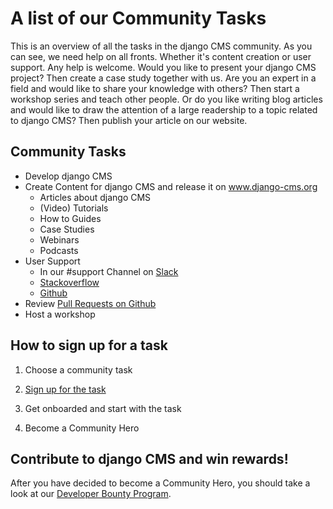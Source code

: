 # A list of our Community Tasks

This is an overview of all the tasks in the django CMS community. As you can see, we need help on all fronts. Whether it's content creation or user support. Any help is welcome. Would you like to present your django CMS project? Then create a case study together with us. Are you an expert in a field and would like to share your knowledge with others? Then start a workshop series and teach other people. Or do you like writing blog articles and would like to draw the attention of a large readership to a topic related to django CMS? Then publish your article on our website. 

## Community Tasks 

- Develop django CMS 
- Create Content for django CMS and release it on www.django-cms.org
  - Articles about django CMS 
  - (Video) Tutorials
  - How to Guides 
  - Case Studies 
  - Webinars
  - Podcasts
- User Support
  - In our #support Channel on [Slack](www.django-cms.org/slack)
  - [Stackoverflow ](https://stackoverflow.com/questions/tagged/django-cms)
  - [Github](https://github.com/django-cms/django-cms) 
- Review [Pull Requests on Github](https://github.com/django-cms/django-cms/pulls)  
- Host a workshop 



## How to sign up for a task

1. Choose a community task 

2. [Sign up for the task](https://www.django-cms.org/en/sign-up-work-contribution/) 

3. Get onboarded and start with the task

4. Become a Community Hero


## Contribute to django CMS and win rewards!

After you have decided to become a Community Hero, you should take a look at our [Developer Bounty Program](https://www.django-cms.org/en/bounty-program/). 

